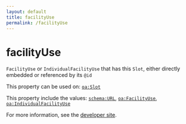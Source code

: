 ```yaml
---
layout: default
title: facilityUse
permalink: /facilityUse
---
```


# facilityUse
`FacilityUse` or `IndividualFacilityUse` that has this `Slot`, either directly embedded or referenced by its `@id`

This property can be used on: [`oa:Slot`](https://openactive.io/Slot)

This property include the values: [`schema:URL`](https://schema.org/URL), [`oa:FacilityUse`](https://openactive.io/FacilityUse), [`oa:IndividualFacilityUse`](https://openactive.io/IndividualFacilityUse)

For more information, see the [developer site](https://developer.openactive.io/data-model/types/).